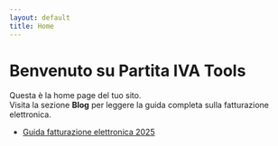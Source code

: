 ```yaml
---
layout: default
title: Home
---
```


# Benvenuto su Partita IVA Tools

Questa è la home page del tuo sito.  
Visita la sezione **Blog** per leggere la guida completa sulla fatturazione elettronica.

- [Guida fatturazione elettronica 2025](/2025/05/22/fatturazione-elettronica.html)
